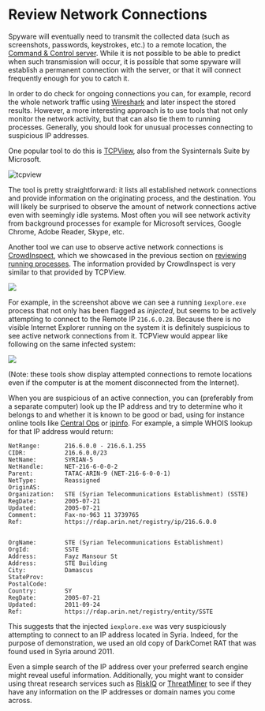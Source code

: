 # Review Network Connections

Spyware will eventually need to transmit the collected data (such as screenshots, passwords, keystrokes, etc.) to a remote location, the [Command & Control server](https://securitywithoutborders.org/resources/digital-security-glossary.html#cnc). While it is not possible to be able to predict when such transmission will occur, it is possible that some spyware will establish a permanent connection with the server, or that it will connect frequently enough for you to catch it.

In order to do check for ongoing connections you can, for example, record the whole network traffic using [Wireshark](https://www.wireshark.org/) and later inspect the stored results. However, a more interesting approach is to use tools that not only monitor the network activity, but that can also tie them to running processes. Generally, you should look for unusual processes connecting to suspicious IP addresses.

One popular tool to do this is [TCPView](https://technet.microsoft.com/en-us/sysinternals/tcpview.aspx), also from the Sysinternals Suite by Microsoft.

![tcpview](../img/tcpview.png)

The tool is pretty straightforward: it lists all established network connections and provide information on the originating process, and the destination. You will likely be surprised to observe the amount of network connections active even with seemingly idle systems. Most often you will see network activity from background processes for example for Microsoft services, Google Chrome, Adobe Reader, Skype, etc.

Another tool we can use to observe active network connections is [CrowdInspect](https://www.crowdstrike.com/resources/crowdinspect/), which we showcased in the previous section on [reviewing running processes](processes.md). The information provided by CrowdInspect is very similar to that provided by TCPView.

![](../img/crowdinspect_injection.png)

For example, in the screenshot above we can see a running `iexplore.exe` process that not only has been flagged as *injected*, but seems to be actively attempting to connect to the Remote IP `216.6.0.28`. Because there is no visible Internet Explorer running on the system it is definitely suspicious to see active network connections from it. TCPView would appear like following on the same infected system:

![](../img/tcpview_infected.png)

(Note: these tools show display attempted connections to remote locations even if the computer is at the moment disconnected from the Internet).

When you are suspicious of an active connection, you can (preferably from a separate computer) look up the IP address and try to determine who it belongs to and whether it is known to be good or bad, using for instance online tools like [Central Ops](https://centralops.net/co/) or [ipinfo](https://ipinfo.io/). For example, a simple WHOIS lookup for that IP address would return:

```
NetRange:       216.6.0.0 - 216.6.1.255
CIDR:           216.6.0.0/23
NetName:        SYRIAN-5
NetHandle:      NET-216-6-0-0-2
Parent:         TATAC-ARIN-9 (NET-216-6-0-0-1)
NetType:        Reassigned
OriginAS:
Organization:   STE (Syrian Telecommunications Establishment) (SSTE)
RegDate:        2005-07-21
Updated:        2005-07-21
Comment:        Fax-no-963 11 3739765
Ref:            https://rdap.arin.net/registry/ip/216.6.0.0


OrgName:        STE (Syrian Telecommunications Establishment)
OrgId:          SSTE
Address:        Fayz Mansour St
Address:        STE Building
City:           Damascus
StateProv:
PostalCode:
Country:        SY
RegDate:        2005-07-21
Updated:        2011-09-24
Ref:            https://rdap.arin.net/registry/entity/SSTE
```

This suggests that the injected `iexplore.exe` was very suspiciously attempting to connect to an IP address located in Syria. Indeed, for the purpose of demonstration, we used an old copy of  DarkComet RAT that was found used in Syria around 2011.

Even a simple search of the IP address over your preferred search engine might reveal useful information. Additionally, you might want to consider using threat research services such as [RiskIQ](https://community.riskiq.com) or [ThreatMiner](https://www.threatminer.org/) to see if they have any information on the IP addresses or domain names you come across.
